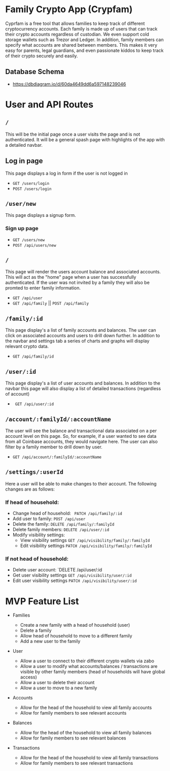 # Family Crypto App (Crypfam)

Cyprfam is a free tool that allows families to keep track of different cryptocurrency accounts. Each family is made up of users that can track their crypto accounts regardless of custodian. We even support cold storage wallets such as Trezor and Ledger. In addition, family members can specify what accounts are shared between members. This makes it very easy for parents, legal guardians, and even passionate kiddos to keep track of their crypto securely and easily. 



## Database Schema
 * https://dbdiagram.io/d/60da4649dd6a597148239046

# User and API Routes

## `/`

This will be the initial page once a user visits the page and is not authenticated. It will be a general spash page with highlights of the app with a detailed navbar. 


## Log in page
This page displays a log in form if the user is not logged in
* `GET /users/login`
* `POST /users/login`
## `/user/new`
This page displays a signup form.
### Sign up page
* `GET /users/new`
* `POST /api/users/new`
## `/`
This page will render the users account balance and associated accounts. This will act as the "home" page when a user has successfully authenticated. If the user was not invited by a family they will also be promted to enter family information. 
* `GET /api/user` 
* `GET /api/family` || `POST /api/family`


## `/family/:id`
This page display's a list of family accounts and balances. The user can click on associated accounts and users to drill down further. In addition to the navbar and settings tab a series of charts and graphs will display relevant crypto data.
* `GET /api/family/id`

## `/user/:id`
This page display's a list of user accounts and balances. In addition to the navbar this page will also display a list of detailed transactions (regardless of account) 


*  ` GET /api/user/:id`


## `/account/:familyId/:accountName`

The user will see the balance and transactional data associated on a per account level on this page. So, for example, if a user wanted to see data from all Coinbase accounts, they would navigate here. The user can also filter by a family member to drill down by user.

*  `GET /api/account/:familyId/:accountName`

## `/settings/:userId`
Here a user will be able to make changes to their account. The following changes are as follows:

### If head of household:
 * Change head of household: ` PATCH /api/family/:id`
 * Add user to family: `POST /api/user`
 * Delete the family: `DELETE /api/family/:familyId`
 * Delete family members: `DELETE /api/user/:id`
 * Modify visibility settings:
    * View visibility settings `GET /api/visibility/family/:familyId`
    * Edit visibility settings `PATCH /api/visibility/family/:familyId`
    

### If not head of household:
 * Delete user account: `DELETE /api/user/:id
 * Get user visibility settings `GET /api/visibility/user/:id`
 * Edit user visibility settings `PATCH /api/visibility/user/:id`

 
 # MVP Feature List

* Families
    * Create a new family with a head of household (user)
    * Delete a family
    * Allow head of household to move to a different family
    * Add a new user to the family
* User 
    * Allow a user to connect to their different crypto wallets via zabo
    * Allow a user to modify what accounts/balances / transactions are visible by other family members (head of households will have global access)
    * Allow a user to delete their account
    * Allow a user to move to a new family
* Accounts 
    * Allow for the head of the household to view all family accounts
    * Allow for family members to see relevant accounts
* Balances 
    * Allow for the head of the household to view all family balances
    * Allow for family members to see relevant balances

* Transactions
    * Allow for the head of the household to view all family transactions
    * Allow for family members to see relevant transactions


 

